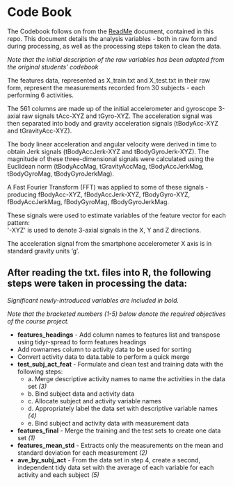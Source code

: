 # Code Book
The Codebook follows on from the [ReadMe](https://github.com/gisaacson/coursera-getting-data/blob/master/README.md) document, contained in this repo.
This document details the analysis variables - both in raw form and during processing, as well as the processing steps taken to clean the data.

*Note that the initial description of the raw variables has been adapted from the original students’ codebook* 

The features data, represented as X_train.txt and X_test.txt in their raw form, represent the measurements recorded from 30 subjects - each performing 6 activities.

The 561 columns are made up of the initial accelerometer and gyroscope 3-axial raw signals tAcc-XYZ and tGyro-XYZ. The acceleration signal was then separated into body and gravity acceleration signals (tBodyAcc-XYZ and tGravityAcc-XYZ).

The body linear acceleration and angular velocity were derived in time to obtain Jerk signals (tBodyAccJerk-XYZ and tBodyGyroJerk-XYZ). The magnitude of these three-dimensional signals were calculated using the Euclidean norm (tBodyAccMag, tGravityAccMag, tBodyAccJerkMag, tBodyGyroMag, tBodyGyroJerkMag). 

A Fast Fourier Transform (FFT) was applied to some of these signals - producing fBodyAcc-XYZ, fBodyAccJerk-XYZ, fBodyGyro-XYZ, fBodyAccJerkMag, fBodyGyroMag, fBodyGyroJerkMag. 

These signals were used to estimate variables of the feature vector for each pattern:  
'-XYZ' is used to denote 3-axial signals in the X, Y and Z directions. 

The acceleration signal from the smartphone accelerometer X axis is in standard gravity units ‘g’.

## After reading the txt. files into R, the following steps were taken in processing the data: 

*Significant newly-introduced variables are included in bold.*

*Note that the bracketed numbers (1-5) below denote the required objectives of the course project.*

* **features_headings** - Add column names to features list and transpose using tidyr-spread to form features headings
* Add rownames column to activity data to be used for sorting
* Convert activity data to data.table to perform a quick merge
* **test_subj_act_feat**  - Formulate and clean test and training data with the following steps:
  * a. Merge descriptive activity names to name the activities in the data set *(3)*
  * b. Bind subject data and activity data
  * c. Allocate subject and activity variable names
  * d. Appropriately label the data set with descriptive variable names *(4)*
  * e. Bind subject and activity data with measurement data 
* **features_final**  - Merge the training and the test sets to create one data set *(1)* 
* **features_mean_std** -  Extracts only the measurements on the mean and standard deviation for each measurement *(2)* 
* **ave_by_subj_act** - From the data set in step 4, create a second, independent tidy data set with the average of each variable for each activity and each subject *(5)*
